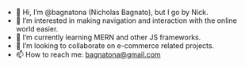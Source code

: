 - 👋 Hi, I’m @bagnatona (Nicholas Bagnato), but I go by Nick.
- 👀 I’m interested in making navigation and interaction with the online world easier.
- 🌱 I’m currently learning MERN and other JS frameworks.
- 💞️ I’m looking to collaborate on e-commerce related projects.
- 📫 How to reach me: bagnatona@gmail.com

<!---
bagnatona/bagnatona is a ✨ special ✨ repository because its `README.md` (this file) appears on your GitHub profile.
You can click the Preview link to take a look at your changes.
--->
